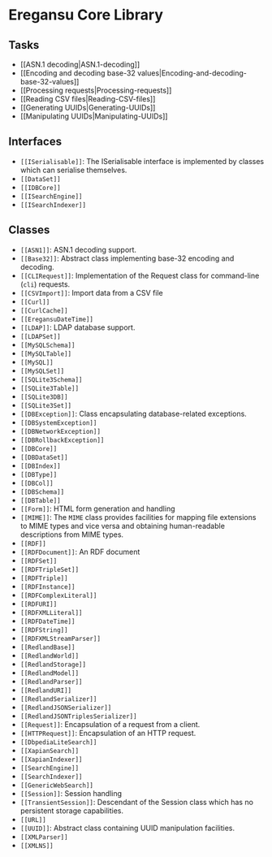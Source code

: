 # Eregansu Core Library

## Tasks

* [[ASN.1 decoding|ASN.1-decoding]]
* [[Encoding and decoding base-32 values|Encoding-and-decoding-base-32-values]]
* [[Processing requests|Processing-requests]]
* [[Reading CSV files|Reading-CSV-files]]
* [[Generating UUIDs|Generating-UUIDs]]
* [[Manipulating UUIDs|Manipulating-UUIDs]]

## Interfaces

* `[[ISerialisable]]`: The ISerialisable interface is implemented by classes which can serialise
themselves.
* `[[DataSet]]`
* `[[IDBCore]]`
* `[[ISearchEngine]]`
* `[[ISearchIndexer]]`

## Classes

* `[[ASN1]]`: ASN.1 decoding support.
* `[[Base32]]`: Abstract class implementing base-32 encoding and decoding.
* `[[CLIRequest]]`: Implementation of the Request class for command-line (`cli`) requests.
* `[[CSVImport]]`: Import data from a CSV file
* `[[Curl]]`
* `[[CurlCache]]`
* `[[EregansuDateTime]]`
* `[[LDAP]]`: LDAP database support.
* `[[LDAPSet]]`
* `[[MySQLSchema]]`
* `[[MySQLTable]]`
* `[[MySQL]]`
* `[[MySQLSet]]`
* `[[SQLite3Schema]]`
* `[[SQLite3Table]]`
* `[[SQLite3DB]]`
* `[[SQLite3Set]]`
* `[[DBException]]`: Class encapsulating database-related exceptions.
* `[[DBSystemException]]`
* `[[DBNetworkException]]`
* `[[DBRollbackException]]`
* `[[DBCore]]`
* `[[DBDataSet]]`
* `[[DBIndex]]`
* `[[DBType]]`
* `[[DBCol]]`
* `[[DBSchema]]`
* `[[DBTable]]`
* `[[Form]]`: HTML form generation and handling
* `[[MIME]]`: The `MIME` class provides facilities for mapping file extensions to
MIME types and vice versa and obtaining human-readable descriptions
from MIME types.
* `[[RDF]]`
* `[[RDFDocument]]`: An RDF document
* `[[RDFSet]]`
* `[[RDFTripleSet]]`
* `[[RDFTriple]]`
* `[[RDFInstance]]`
* `[[RDFComplexLiteral]]`
* `[[RDFURI]]`
* `[[RDFXMLLiteral]]`
* `[[RDFDateTime]]`
* `[[RDFString]]`
* `[[RDFXMLStreamParser]]`
* `[[RedlandBase]]`
* `[[RedlandWorld]]`
* `[[RedlandStorage]]`
* `[[RedlandModel]]`
* `[[RedlandParser]]`
* `[[RedlandURI]]`
* `[[RedlandSerializer]]`
* `[[RedlandJSONSerializer]]`
* `[[RedlandJSONTriplesSerializer]]`
* `[[Request]]`: Encapsulation of a request from a client.
* `[[HTTPRequest]]`: Encapsulation of an HTTP request.
* `[[DbpediaLiteSearch]]`
* `[[XapianSearch]]`
* `[[XapianIndexer]]`
* `[[SearchEngine]]`
* `[[SearchIndexer]]`
* `[[GenericWebSearch]]`
* `[[Session]]`: Session handling
* `[[TransientSession]]`: Descendant of the Session class which has no persistent storage capabilities.
* `[[URL]]`
* `[[UUID]]`: Abstract class containing UUID manipulation facilities.
* `[[XMLParser]]`
* `[[XMLNS]]`

